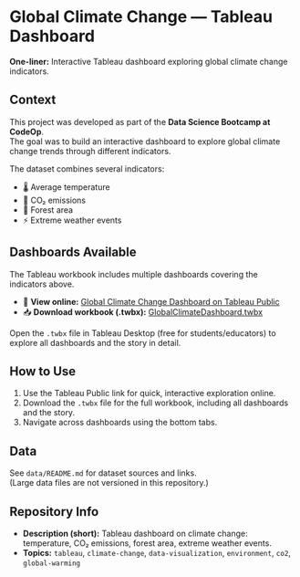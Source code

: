 # Global Climate Change — Tableau Dashboard

**One-liner:** Interactive Tableau dashboard exploring global climate change indicators.

## Context
This project was developed as part of the **Data Science Bootcamp at CodeOp**.  
The goal was to build an interactive dashboard to explore global climate change trends through different indicators.

The dataset combines several indicators:
- 🌡️ Average temperature  
- 💨 CO₂ emissions  
- 🌳 Forest area  
- ⚡ Extreme weather events  

## Dashboards Available
The Tableau workbook includes multiple dashboards covering the indicators above.  

- 👀 **View online:** [Global Climate Change Dashboard on Tableau Public](https://public.tableau.com/shared/GW48DWTMX?:display_count=n&:origin=viz_share_link)  
- 📥 **Download workbook (.twbx):** [GlobalClimateDashboard.twbx](docs/Global-Climate-Change.twbx)  

Open the `.twbx` file in Tableau Desktop (free for students/educators) to explore all dashboards and the story in detail.

## How to Use
1. Use the Tableau Public link for quick, interactive exploration online.  
2. Download the `.twbx` file for the full workbook, including all dashboards and the story.  
3. Navigate across dashboards using the bottom tabs.

## Data
See `data/README.md` for dataset sources and links.  
(Large data files are not versioned in this repository.)

## Repository Info
- **Description (short):** Tableau dashboard on climate change: temperature, CO₂ emissions, forest area, extreme weather events.  
- **Topics:** `tableau`, `climate-change`, `data-visualization`, `environment`, `co2`, `global-warming`
